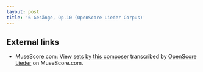 ```yaml
---
layout: post
title: '6 Gesänge, Op.10 (OpenScore Lieder Corpus)'
---
```


## External links

- MuseScore.com: View [sets by this composer] transcribed by [OpenScore Lieder] on MuseScore.com.

[sets by this composer]: https://musescore.com/openscore-lieder-corpus/sets/5109140
[OpenScore Lieder]: https://musescore.com/openscore-lieder-corpus


